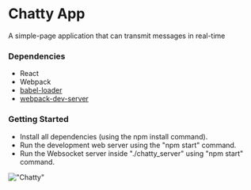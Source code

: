 Chatty App
=====================

A simple-page application that can transmit messages in real-time


### Dependencies

* React
* Webpack
* [babel-loader](https://github.com/babel/babel-loader)
* [webpack-dev-server](https://github.com/webpack/webpack-dev-server)

### Getting Started

* Install all dependencies (using the npm install command).
* Run the development web server using the "npm start" command.
* Run the Websocket server inside "./chatty_server" using "npm start" command.

!["Chatty"]()